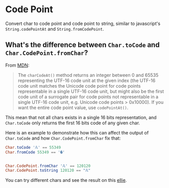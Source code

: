 # Code Point

Convert char to code point and code point to string, similar to javascript's `String.codePointAt` and `String.fromCodePoint`.

## What's the difference between `Char.toCode` and `Char.CodePoint.fromChar`?

From [MDN](https://developer.mozilla.org/en/docs/Web/JavaScript/Reference/Global_Objects/String/charCodeAt):

> The `charCodeAt()` method returns an integer between 0 and 65535 representing the UTF-16 code unit at the given index (the UTF-16 code unit matches the Unicode code point for code points representable in a single UTF-16 code unit, but might also be the first code unit of a surrogate pair for code points not representable in a single UTF-16 code unit, e.g. Unicode code points > 0x10000). If you want the entire code point value, use `codePointAt()`.

This mean that not all chars exists in a single 16 bits representation, and `Char.toCode` only returns the first 16 bits code of any given char.

Here is an example to demonstrate how this can affect the output of `Char.toCode` and how `Char.CodePoint.fromChar` fix that:

```elm
Char.toCode '𝔸' == 55349
Char.fromCode 55349 == '�'


Char.CodePoint.fromChar '𝔸' == 120120
Char.CodePoint.toString 120120 == "𝔸"
```

You can try different chars and see the result on this [ellie](https://ellie-app.com/D9KnCL3YSLa1/0).
